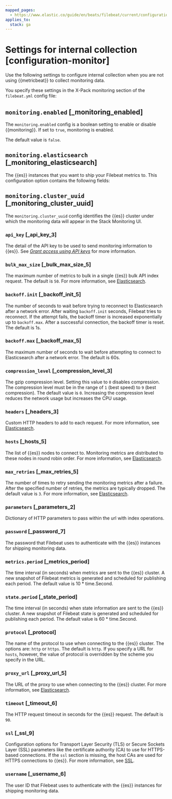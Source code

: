 ```yaml
---
mapped_pages:
  - https://www.elastic.co/guide/en/beats/filebeat/current/configuration-monitor.html
applies_to:
  stack: ga
---
```


# Settings for internal collection [configuration-monitor]

Use the following settings to configure internal collection when you are not using {{metricbeat}} to collect monitoring data.

You specify these settings in the X-Pack monitoring section of the `filebeat.yml` config file:

## `monitoring.enabled` [_monitoring_enabled]

The `monitoring.enabled` config is a boolean setting to enable or disable {{monitoring}}. If set to `true`, monitoring is enabled.

The default value is `false`.


## `monitoring.elasticsearch` [_monitoring_elasticsearch]

The {{es}} instances that you want to ship your Filebeat metrics to. This configuration option contains the following fields:


## `monitoring.cluster_uuid` [_monitoring_cluster_uuid]

The `monitoring.cluster_uuid` config identifies the {{es}} cluster under which the monitoring data will appear in the Stack Monitoring UI.

### `api_key` [_api_key_3]

The detail of the API key to be used to send monitoring information to {{es}}. See [*Grant access using API keys*](/reference/filebeat/beats-api-keys.md) for more information.


### `bulk_max_size` [_bulk_max_size_5]

The maximum number of metrics to bulk in a single {{es}} bulk API index request. The default is `50`. For more information, see [Elasticsearch](/reference/filebeat/elasticsearch-output.md).


### `backoff.init` [_backoff_init_5]

The number of seconds to wait before trying to reconnect to Elasticsearch after a network error. After waiting `backoff.init` seconds, Filebeat tries to reconnect. If the attempt fails, the backoff timer is increased exponentially up to `backoff.max`. After a successful connection, the backoff timer is reset. The default is 1s.


### `backoff.max` [_backoff_max_5]

The maximum number of seconds to wait before attempting to connect to Elasticsearch after a network error. The default is 60s.


### `compression_level` [_compression_level_3]

The gzip compression level. Setting this value to `0` disables compression. The compression level must be in the range of `1` (best speed) to `9` (best compression). The default value is `0`. Increasing the compression level reduces the network usage but increases the CPU usage.


### `headers` [_headers_3]

Custom HTTP headers to add to each request. For more information, see [Elasticsearch](/reference/filebeat/elasticsearch-output.md).


### `hosts` [_hosts_5]

The list of {{es}} nodes to connect to. Monitoring metrics are distributed to these nodes in round robin order. For more information, see [Elasticsearch](/reference/filebeat/elasticsearch-output.md).


### `max_retries` [_max_retries_5]

The number of times to retry sending the monitoring metrics after a failure. After the specified number of retries, the metrics are typically dropped. The default value is `3`. For more information, see [Elasticsearch](/reference/filebeat/elasticsearch-output.md).


### `parameters` [_parameters_2]

Dictionary of HTTP parameters to pass within the url with index operations.


### `password` [_password_7]

The password that Filebeat uses to authenticate with the {{es}} instances for shipping monitoring data.


### `metrics.period` [_metrics_period]

The time interval (in seconds) when metrics are sent to the {{es}} cluster. A new snapshot of Filebeat metrics is generated and scheduled for publishing each period. The default value is 10 * time.Second.


### `state.period` [_state_period]

The time interval (in seconds) when state information are sent to the {{es}} cluster. A new snapshot of Filebeat state is generated and scheduled for publishing each period. The default value is 60 * time.Second.


### `protocol` [_protocol]

The name of the protocol to use when connecting to the {{es}} cluster. The options are: `http` or `https`. The default is `http`. If you specify a URL for `hosts`, however, the value of protocol is overridden by the scheme you specify in the URL.


### `proxy_url` [_proxy_url_5]

The URL of the proxy to use when connecting to the {{es}} cluster. For more information, see [Elasticsearch](/reference/filebeat/elasticsearch-output.md).


### `timeout` [_timeout_6]

The HTTP request timeout in seconds for the {{es}} request. The default is `90`.


### `ssl` [_ssl_9]

Configuration options for Transport Layer Security (TLS) or Secure Sockets Layer (SSL) parameters like the certificate authority (CA) to use for HTTPS-based connections. If the `ssl` section is missing, the host CAs are used for HTTPS connections to {{es}}. For more information, see [SSL](/reference/filebeat/configuration-ssl.md).


### `username` [_username_6]

The user ID that Filebeat uses to authenticate with the {{es}} instances for shipping monitoring data.



